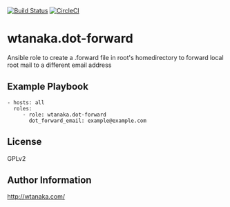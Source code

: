 [![Build Status](https://travis-ci.org/wtanaka/ansible-role-dot-forward.svg?branch=master)](https://travis-ci.org/wtanaka/ansible-role-dot-forward)
[![CircleCI](https://circleci.com/gh/wtanaka/ansible-role-dot-forward.svg?style=svg)](https://circleci.com/gh/wtanaka/ansible-role-dot-forward)

wtanaka.dot-forward
===================

Ansible role to create a .forward file in root's homedirectory to
forward local root mail to a different email address

Example Playbook
----------------

    - hosts: all
      roles:
         - role: wtanaka.dot-forward
           dot_forward_email: example@example.com

License
-------

GPLv2

Author Information
------------------

http://wtanaka.com/
